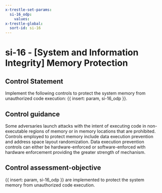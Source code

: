 ```yaml
---
x-trestle-set-params:
  si-16_odp:
    values:
x-trestle-global:
  sort-id: si-16
---
```


# si-16 - \[System and Information Integrity\] Memory Protection

## Control Statement

Implement the following controls to protect the system memory from unauthorized code execution: {{ insert: param, si-16_odp }}.

## Control guidance

Some adversaries launch attacks with the intent of executing code in non-executable regions of memory or in memory locations that are prohibited. Controls employed to protect memory include data execution prevention and address space layout randomization. Data execution prevention controls can either be hardware-enforced or software-enforced with hardware enforcement providing the greater strength of mechanism.

## Control assessment-objective

{{ insert: param, si-16_odp }} are implemented to protect the system memory from unauthorized code execution.
